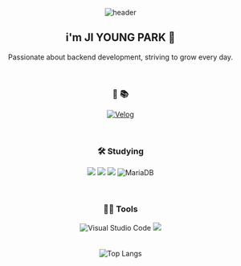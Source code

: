 
<div align="center">
  
![header](https://capsule-render.vercel.app/api?type=blur&color=random&height=200&text=Hi%20Welcome!&fontColor=FFFFCC&animation=fadeIn&fontSize=30&fontAlignY=50)

## i'm JI YOUNG PARK 🌱 

Passionate about backend development, striving to grow every day.

<br>

### 💬 📚

<a href="https://velog.io/@pjy2163"><img alt="Velog" src="https://img.shields.io/badge/Velog-20C997?style=for-the-badge&logo=Velog&logoColor=white"></a>


<br>

### 🛠️ Studying

<img src="https://img.shields.io/badge/Java-007396?style=for-the-badge&logo=Java&logoColor=white"/> <img src="https://img.shields.io/badge/React-61DAFB?style=for-the-badge&logo=React&logoColor=black"/> <img src="https://img.shields.io/badge/springboot-6DB33F?style=for-the-badge&logo=springboot&logoColor=white"> ![MariaDB](https://img.shields.io/badge/MariaDB-003545?style=for-the-badge&logo=mariadb&logoColor=white)



<br>


### 💪🏼 Tools

![Visual Studio Code](https://img.shields.io/badge/Visual%20Studio%20Code-0078d7.svg?style=for-the-badge&logo=visual-studio-code&logoColor=white) <img src="https://img.shields.io/badge/GitHub-181717?style=for-the-badge&logo=GitHub&logoColor=white"/>
<br><br><br>
![Top Langs](https://github-readme-stats.vercel.app/api/top-langs/?username=pjy2163&layout=compact)
</div>
<!--
**pjy2163/pjy2163** is a ✨ _special_ ✨ repository because its `README.md` (this file) appears on your GitHub profile.

Here are some ideas to get you started:

- 🔭 I’m currently working on ...
- 🌱 I’m currently learning ...
- 👯 I’m looking to collaborate on ...
- 🤔 I’m looking for help with ...
- 💬 Ask me about ...
- 📫 How to reach me: ...
- 😄 Pronouns: ...
- ⚡ Fun fact: ...
-->
